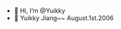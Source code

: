 - 👋 Hi, I’m @Yuikky
- 👀 Yuikky Jiang~~ August.1st.2006


<!---
Yuikky/Yuikky is a ✨ special ✨ repository because its `README.md` (this file) appears on your GitHub profile.
You can click the Preview link to take a look at your changes.
--->
